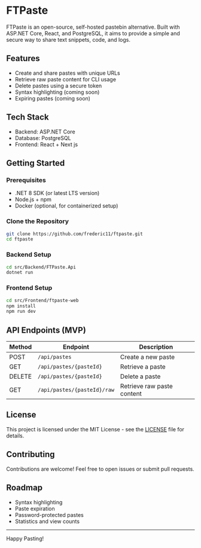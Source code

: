 # FTPaste

FTPaste is an open-source, self-hosted pastebin alternative. Built with ASP.NET Core, React, and PostgreSQL, it aims to provide a simple and secure way to share text snippets, code, and logs.

## Features
- Create and share pastes with unique URLs
- Retrieve raw paste content for CLI usage
- Delete pastes using a secure token
- Syntax highlighting (coming soon)
- Expiring pastes (coming soon)

## Tech Stack
- Backend: ASP.NET Core
- Database: PostgreSQL
- Frontend: React + Next js

## Getting Started
### Prerequisites
- .NET 8 SDK (or latest LTS version)
- Node.js + npm
- Docker (optional, for containerized setup)

### Clone the Repository
```bash
git clone https://github.com/frederic11/ftpaste.git
cd ftpaste
```

### Backend Setup
```bash
cd src/Backend/FTPaste.Api
dotnet run
```

### Frontend Setup
```bash
cd src/Frontend/ftpaste-web
npm install
npm run dev
```

## API Endpoints (MVP)
| Method | Endpoint | Description |
|--------|----------|-------------|
| POST | `/api/pastes` | Create a new paste |
| GET | `/api/pastes/{pasteId}` | Retrieve a paste |
| DELETE | `/api/pastes/{pasteId}` | Delete a paste |
| GET | `/api/pastes/{pasteId}/raw` | Retrieve raw paste content |

## License
This project is licensed under the MIT License - see the [LICENSE](LICENSE) file for details.

## Contributing
Contributions are welcome! Feel free to open issues or submit pull requests.

## Roadmap
- Syntax highlighting
- Paste expiration
- Password-protected pastes
- Statistics and view counts

---

Happy Pasting!

